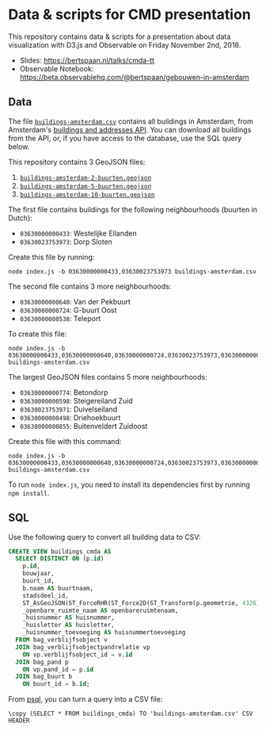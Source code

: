 # Data & scripts for CMD presentation

This repository contains data & scripts for a presentation about data visualization with
D3.js and Observable on Friday November 2nd, 2018.

- Slides: https://bertspaan.nl/talks/cmda-tt
- Observable Notebook: https://beta.observablehq.com/@bertspaan/gebouwen-in-amsterdam

## Data

The file [`buildings-amsterdam.csv`](buildings-amsterdam.csv) contains all buildings in Amsterdam, from Amsterdam's
[buildings and addresses API](https://api.data.amsterdam.nl/bag/). You can download all buildings from the API, or, if you have access to the database, use the SQL query below.

This repository contains 3 GeoJSON files:

1. [`buildings-amsterdam-2-buurten.geojson`](buildings-amsterdam-2-buurten.geojson)
2. [`buildings-amsterdam-5-buurten.geojson`](buildings-amsterdam-5-buurten.geojson)
3. [`buildings-amsterdam-10-buurten.geojson`](buildings-amsterdam-10-buurten.geojson)

The first file contains buildings for the following neighbourhoods (buurten in Dutch):

- `03630000000433`: Westelijke Eilanden
- `03630023753973`: Dorp Sloten

Create this file by running:

    node index.js -b 03630000000433,03630023753973 buildings-amsterdam.csv

The second file contains 3 more neighbourhoods:

- `03630000000640`:  Van der Pekbuurt
- `03630000000724`:  G-buurt Oost
- `03630000000538`:  Teleport

To create this file:

    node index.js -b 03630000000433,03630000000640,03630000000724,03630023753973,03630000000538 buildings-amsterdam.csv

The largest GeoJSON files contains 5 more neighbourhoods:

- `03630000000774`: Betondorp
- `03630000000598`: Steigereiland Zuid
- `03630023753971`: Duivelseiland
- `03630000000498`: Driehoekbuurt
- `03630000000855`: Buitenveldert Zuidoost

Create this file with this command:

    node index.js -b 03630000000433,03630000000640,03630000000724,03630023753973,03630000000538,03630000000774,03630000000598,03630023753971,03630000000498,03630000000855 buildings-amsterdam.csv

To run `node index.js`, you need to install its dependencies first by running `npm install`.

## SQL

Use the following query to convert all building data to CSV:

```sql
CREATE VIEW buildings_cmda AS
  SELECT DISTINCT ON (p.id)
    p.id,
    bouwjaar,
    buurt_id,
    b.naam AS buurtnaam,
    stadsdeel_id,
    ST_AsGeoJSON(ST_ForceRHR(ST_Force2D(ST_Transform(p.geometrie, 4326)))) AS geojson,
    _openbare_ruimte_naam AS openbareruimtenaam,
    _huisnummer AS huisnummer,
    _huisletter AS huisletter,
    _huisnummer_toevoeging AS huisnummertoevoeging
  FROM bag_verblijfsobject v
  JOIN bag_verblijfsobjectpandrelatie vp
    ON vp.verblijfsobject_id = v.id
  JOIN bag_pand p
    ON vp.pand_id = p.id
  JOIN bag_buurt b
    ON buurt_id = b.id;
```

From [psql](https://www.postgresql.org/docs/current/static/app-psql.html), you can
turn a query into a CSV file:

    \copy (SELECT * FROM buildings_cmda) TO 'buildings-amsterdam.csv' CSV HEADER
